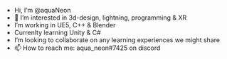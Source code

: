 - Hi, I’m @aquaNeon
- 👀 I’m interested in 3d-design, lightning, programming & XR 
- I’m working in UE5, C++ & Blender 
- Currenlty learning Unity & C#
- I’m looking to collaborate on any learning experiences we might share
- 📫 How to reach me: aqua_neon#7425 on discord

<!---
aquaNeon/aquaNeon is a ✨ special ✨ repository because its `README.md` (this file) appears on your GitHub profile.
You can click the Preview link to take a look at your changes.
--->
